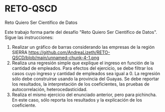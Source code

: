 # RETO-QSCD
Reto Quiero Ser Científico de Datos


Este trabajo forma parte del desafío "Reto Quiero Ser Científico de Datos".
Sigue las instrucciones:

 

1. Realizar un gráfico de barras considerando las empresas de la región SIERRA
   https://github.com/AndreaLizeth/RETO-QSCD/blob/main/unnamed-chunk-4-1.png
3. Realiza una regresión simple que explique el ingreso en función de la cantidad de empleados. Para efectos del ejercicio, se debe filtrar los casos cuyo ingreso y cantidad de empleados sea igual a 0. La regresión sólo debe construirse usando la provincia del Guayas. Se debe reportar los resultados, la interpretación de los coeficientes, las pruebas de autocorrelación, heterocedasticidad.
4. Realiza el mismo ejercicio del enunciado anterior, pero para pichincha. En este caso, sólo reporta los resultados y la explicación de los coeficiente.
 

